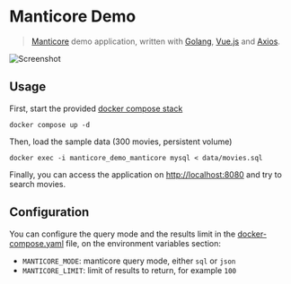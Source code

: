  # Manticore Demo

> [Manticore](https://manticoresearch.com/) demo application, written with [Golang](https://go.dev/), [Vue.js](https://vuejs.org/) and [Axios](https://axios-http.com/).

![Screenshot](/home/jonathan/Dev/ankorstore/sandbox/manticore-go-demo/doc/screenshot.png)

## Usage

First, start the provided [docker compose stack](docker-compose.yaml)

```shell
docker compose up -d
```

Then, load the sample data (300 movies, persistent volume)

```shell
docker exec -i manticore_demo_manticore mysql < data/movies.sql
```

Finally, you can access the application on [http://localhost:8080](http://localhost:8080]) and try to search movies.

## Configuration

You can configure the query mode and the results limit in the [docker-compose.yaml](docker-compose.yaml) file, on the environment variables section:
- `MANTICORE_MODE`: manticore query mode, either `sql` or `json`
- `MANTICORE_LIMIT`: limit of results to return, for example `100`
